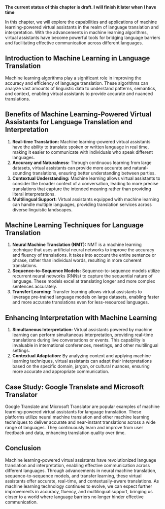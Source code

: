 **The current status of this chapter is draft. I will finish it later when I have time**

In this chapter, we will explore the capabilities and applications of machine learning-powered virtual assistants in the realm of language translation and interpretation. With the advancements in machine learning algorithms, virtual assistants have become powerful tools for bridging language barriers and facilitating effective communication across different languages.

Introduction to Machine Learning in Language Translation
--------------------------------------------------------

Machine learning algorithms play a significant role in improving the accuracy and efficiency of language translation. These algorithms can analyze vast amounts of linguistic data to understand patterns, semantics, and context, enabling virtual assistants to provide accurate and nuanced translations.

Benefits of Machine Learning-Powered Virtual Assistants for Language Translation and Interpretation
---------------------------------------------------------------------------------------------------

1. **Real-time Translation:** Machine learning-powered virtual assistants have the ability to translate spoken or written language in real time, making it easier to communicate with individuals who speak different languages.
2. **Accuracy and Naturalness:** Through continuous learning from large datasets, virtual assistants can provide more accurate and natural-sounding translations, ensuring better understanding between parties.
3. **Contextual Understanding:** Machine learning allows virtual assistants to consider the broader context of a conversation, leading to more precise translations that capture the intended meaning rather than providing literal interpretations.
4. **Multilingual Support:** Virtual assistants equipped with machine learning can handle multiple languages, providing translation services across diverse linguistic landscapes.

Machine Learning Techniques for Language Translation
----------------------------------------------------

1. **Neural Machine Translation (NMT):** NMT is a machine learning technique that uses artificial neural networks to improve the accuracy and fluency of translations. It takes into account the entire sentence or phrase, rather than individual words, resulting in more coherent translations.
2. **Sequence-to-Sequence Models:** Sequence-to-sequence models utilize recurrent neural networks (RNNs) to capture the sequential nature of language. These models excel at translating longer and more complex sentences accurately.
3. **Transfer Learning:** Transfer learning allows virtual assistants to leverage pre-trained language models on large datasets, enabling faster and more accurate translations even for less-resourced languages.

Enhancing Interpretation with Machine Learning
----------------------------------------------

1. **Simultaneous Interpretation:** Virtual assistants powered by machine learning can perform simultaneous interpretation, providing real-time translations during live conversations or events. This capability is invaluable in international conferences, meetings, and other multilingual settings.
2. **Contextual Adaptation:** By analyzing context and applying machine learning techniques, virtual assistants can adapt their interpretations based on the specific domain, jargon, or cultural nuances, ensuring more accurate and appropriate communication.

Case Study: Google Translate and Microsoft Translator
-----------------------------------------------------

Google Translate and Microsoft Translator are popular examples of machine learning-powered virtual assistants for language translation. These platforms utilize neural machine translation and other machine learning techniques to deliver accurate and near-instant translations across a wide range of languages. They continuously learn and improve from user feedback and data, enhancing translation quality over time.

Conclusion
----------

Machine learning-powered virtual assistants have revolutionized language translation and interpretation, enabling effective communication across different languages. Through advancements in neural machine translation, sequence-to-sequence models, and transfer learning, these virtual assistants offer accurate, real-time, and contextually-aware translations. As machine learning technology continues to evolve, we can expect further improvements in accuracy, fluency, and multilingual support, bringing us closer to a world where language barriers no longer hinder effective communication.
